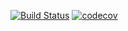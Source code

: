 [![Build Status](https://travis-ci.com/open-synergy/opnsynid-vertical-accountant.svg?branch=12.0)](https://travis-ci.com/open-synergy/opnsynid-vertical-accountant)
[![codecov](https://codecov.io/gh/open-synergy/opnsynid-vertical-accountant/branch/12.0/graph/badge.svg)](https://codecov.io/gh/open-synergy/opnsynid-vertical-accountant)
